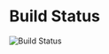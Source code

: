 # Build Status

![Build Status](https://github.com/anhtaw/devops-capstone-project/actions/workflows/ci-build.yaml/badge.svg)
